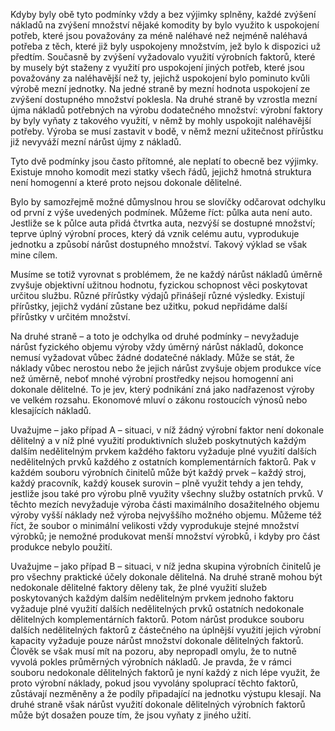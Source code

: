 Kdyby byly obě tyto podmínky vždy a bez výjimky splněny, každé zvýšení nákladů na zvýšení množství nějaké komodity by bylo využito k uspokojení potřeb, které jsou považovány za méně naléhavé než nejméně naléhavá potřeba z těch, které již byly uspokojeny množstvím, jež bylo k dispozici už předtím. Současně by zvýšení vyžadovalo využití výrobních faktorů, které by musely být staženy z využití pro uspokojení jiných potřeb, které jsou považovány za naléhavější než ty, jejichž uspokojení bylo pominuto kvůli výrobě mezní jednotky. Na jedné straně by mezní hodnota uspokojení ze zvýšení dostupného množství poklesla. Na druhé straně by vzrostla mezní újma nákladů potřebných na výrobu dodatečného množství: výrobní faktory by byly vyňaty z takového využití, v němž by mohly uspokojit naléhavější potřeby. Výroba se musí zastavit v bodě, v němž mezní užitečnost přírůstku již nevyváží mezní nárůst újmy z nákladů.

Tyto dvě podmínky jsou často přítomné, ale neplatí to obecně bez výjimky. Existuje mnoho komodit mezi statky všech řádů, jejichž hmotná struktura není homogenní a které proto nejsou dokonale dělitelné.

Bylo by samozřejmě možné důmyslnou hrou se slovíčky odčarovat odchylku od první z výše uvedených podmínek. Můžeme říct: půlka auta není auto. Jestliže se k půlce auta přidá čtvrtka auta, nezvýší se dostupné množství; teprve úplný výrobní proces, který dá vznik celému autu, vyprodukuje jednotku a způsobí nárůst dostupného množství. Takový výklad se však mine cílem.

Musíme se totiž vyrovnat s problémem, že ne každý nárůst nákladů úměrně zvyšuje objektivní užitnou hodnotu, fyzickou schopnost věci poskytovat určitou službu. Různé přírůstky výdajů přinášejí různé výsledky. Existují přírůstky, jejichž vydání zůstane bez užitku, pokud nepřidáme další přírůstky v určitém množství.

Na druhé straně – a toto je odchylka od druhé podmínky – nevyžaduje nárůst fyzického objemu výroby vždy úměrný nárůst nákladů, dokonce nemusí vyžadovat vůbec žádné dodatečné náklady. Může se stát, že náklady vůbec nerostou nebo že jejich nárůst zvyšuje objem produkce více než úměrně, neboť mnohé výrobní prostředky nejsou homogenní ani dokonale dělitelné. To je jev, který podnikání zná jako nadřazenost výroby ve velkém rozsahu. Ekonomové mluví o zákonu rostoucích výnosů nebo klesajících nákladů.

Uvažujme – jako případ A – situaci, v níž žádný výrobní faktor není dokonale dělitelný a v níž plné využití produktivních služeb poskytnutých každým dalším nedělitelným prvkem každého faktoru vyžaduje plné využití dalších nedělitelných prvků každého z ostatních komplementárních faktorů. Pak v každém souboru výrobních činitelů může být každý prvek – každý stroj, každý pracovník, každý kousek surovin – plně využit tehdy a jen tehdy, jestliže jsou také pro výrobu plně využity všechny služby ostatních prvků. V těchto mezích nevyžaduje výroba části maximálního dosažitelného objemu výroby vyšší náklady než výroba nejvyššího možného objemu. Můžeme též říct, že soubor o minimální velikosti vždy vyprodukuje stejné množství výrobků; je nemožné produkovat menší množství výrobků, i kdyby pro část produkce nebylo použití.

Uvažujme – jako případ B – situaci, v níž jedna skupina výrobních činitelů je pro všechny praktické účely dokonale dělitelná. Na druhé straně mohou být nedokonale dělitelné faktory děleny tak, že plné využití služeb poskytovaných každým dalším nedělitelným prvkem jednoho faktoru vyžaduje plné využití dalších nedělitelných prvků ostatních nedokonale dělitelných komplementárních faktorů. Potom nárůst produkce souboru dalších nedělitelných faktorů z částečného na úplnější využití jejich výrobní kapacity vyžaduje pouze nárůst množství dokonale dělitelných faktorů. Člověk se však musí mít na pozoru, aby nepropadl omylu, že to nutně vyvolá pokles průměrných výrobních nákladů. Je pravda, že v rámci souboru nedokonale dělitelných faktorů je nyní každý z nich lépe využit, že proto výrobní náklady, pokud jsou vyvolány spoluprací těchto faktorů, zůstávají nezměněny a že podíly připadající na jednotku výstupu klesají. Na druhé straně však nárůst využití dokonale dělitelných výrobních faktorů může být dosažen pouze tím, že jsou vyňaty z jiného užití.